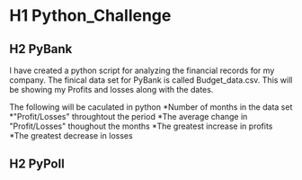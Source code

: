 # H1 Python_Challenge

## H2 PyBank
I have created a python script for analyzing the financial records for my company. The finical data set for PyBank is called Budget_data.csv. This will be showing my Profits and losses along with the dates. 

The following will be caculated in python
*Number of months in the data set
*"Profit/Losses" throughtout the period
*The average change in "Profit/Losses" thoughout the months 
*The greatest increase in profits
*The greatest decrease in losses

## H2 PyPoll
